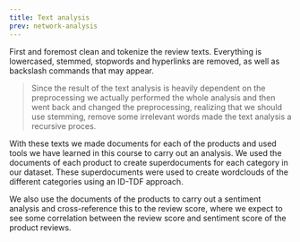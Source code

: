 ```yaml
---
title: Text analysis
prev: network-analysis
---
```


First and foremost clean and tokenize the review texts. Everything is lowercased, 
stemmed, stopwords and hyperlinks are removed, as well as backslash commands that 
may appear.

> Since the result of the text analysis is heavily dependent on the preprocessing 
> we actually performed the whole analysis and then went back and changed the 
> preprocessing, realizing that we should use stemming, remove some irrelevant 
> words made the text analysis a recursive proces.

With these texts we made documents for each of the products and used tools we have 
learned in this course to carry out an analysis. We used the documents of each 
product to create superdocuments for each category in our dataset. These 
superdocuments were used to create wordclouds of the different categories using an
ID-TDF approach.

We also use the documents of the products to carry out a sentiment analysis and
cross-reference this to the review score, where we expect to see some correlation
between the review score and sentiment score of the product reviews.